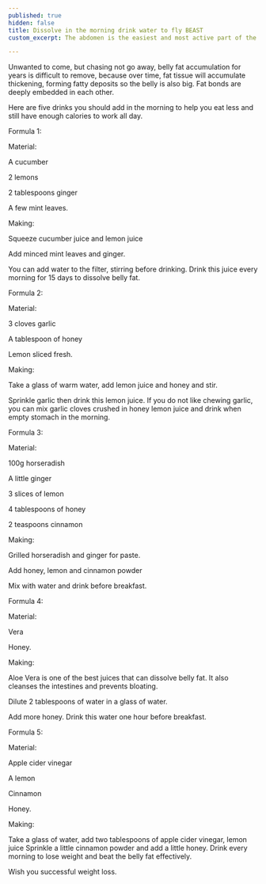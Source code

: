 ```yaml
---
published: true
hidden: false
title: Dissolve in the morning drink water to fly BEAST
custom_excerpt: The abdomen is the easiest and most active part of the body. Therefore, when fat, belly usually increase in size. The causes of abdominal obesity are varied but mainly due to unreasonable diet, excessive eating of starch and sugar, lazy exercise, postmenopausal women ...

---
```

Unwanted to come, but chasing not go away, belly fat accumulation for years is difficult to remove, because over time, fat tissue will accumulate thickening, forming fatty deposits so the belly is also big. Fat bonds are deeply embedded in each other.

Here are five drinks you should add in the morning to help you eat less and still have enough calories to work all day.

Formula 1:

Material:

A cucumber

2 lemons

2 tablespoons ginger

A few mint leaves.

Making:

Squeeze cucumber juice and lemon juice

Add minced mint leaves and ginger.

You can add water to the filter, stirring before drinking. Drink this juice every morning for 15 days to dissolve belly fat.

Formula 2:

Material:

3 cloves garlic

A tablespoon of honey

Lemon sliced ​​fresh.

Making:

Take a glass of warm water, add lemon juice and honey and stir.

Sprinkle garlic then drink this lemon juice. If you do not like chewing garlic, you can mix garlic cloves crushed in honey lemon juice and drink when empty stomach in the morning.

Formula 3:

Material:

100g horseradish

A little ginger

3 slices of lemon

4 tablespoons of honey

2 teaspoons cinnamon

Making:

Grilled horseradish and ginger for paste.

Add honey, lemon and cinnamon powder

Mix with water and drink before breakfast.

Formula 4:

Material:

Vera

Honey.

Making:

Aloe Vera is one of the best juices that can dissolve belly fat. It also cleanses the intestines and prevents bloating.

Dilute 2 tablespoons of water in a glass of water.

Add more honey. Drink this water one hour before breakfast.

Formula 5:

Material:

Apple cider vinegar

A lemon

Cinnamon

Honey.

Making:

Take a glass of water, add two tablespoons of apple cider vinegar, lemon juice Sprinkle a little cinnamon powder and add a little honey. Drink every morning to lose weight and beat the belly fat effectively.

Wish you successful weight loss.